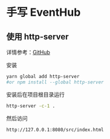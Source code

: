 # 手写 EventHub

## 使用 http-server

详情参考：[GitHub](https://github.com/http-party/http-server)

安装

```sh
yarn global add http-server
#or npm install --global http-server
```

安装后在项目根目录运行

```sh
http-server -c-1 .
```

然后访问

```http
http://127.0.0.1:8080/src/index.html
```
